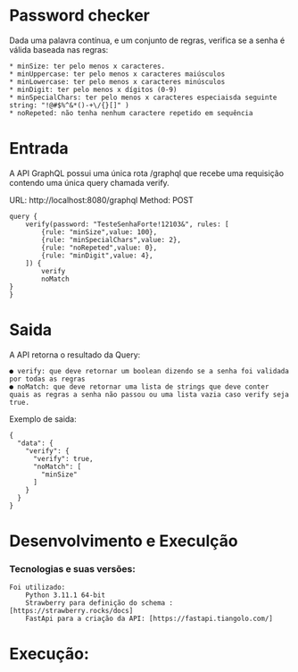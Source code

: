 # Password checker

Dada uma palavra contínua, e um conjunto de regras, verifica se a senha é válida
baseada nas regras:

    * minSize: ter pelo menos x caracteres.
    * minUppercase: ter pelo menos x caracteres maiúsculos
    * minLowercase: ter pelo menos x caracteres minúsculos
    * minDigit: ter pelo menos x dígitos (0-9)
    * minSpecialChars: ter pelo menos x caracteres especiaisda seguinte string: "!@#$%^&*()-+\/{}[]" )
    * noRepeted: não tenha nenhum caractere repetido em sequência

# Entrada

A API GraphQL possui uma única rota /graphql que recebe uma requisição contendo uma única query chamada verify.

URL: http://localhost:8080/graphql
Method: POST
```
query {
	verify(password: "TesteSenhaForte!12103&", rules: [
		{rule: "minSize",value: 100},
		{rule: "minSpecialChars",value: 2},
		{rule: "noRepeted",value: 0},
		{rule: "minDigit",value: 4},
	]) {
		verify
		noMatch
}
}
```
# Saida

A API retorna o resultado da Query:

    ● verify: que deve retornar um boolean dizendo se a senha foi validada por todas as regras
    ● noMatch: que deve retornar uma lista de strings que deve conter quais as regras a senha não passou ou uma lista vazia caso verify seja true.

Exemplo de saida:

```
{
  "data": {
    "verify": {
      "verify": true,
      "noMatch": [
        "minSize"
      ]
    }
  }
}
```

# Desenvolvimento e Execulção

### Tecnologias e suas versões:
    Foi utilizado:
        Python 3.11.1 64-bit
        Strawberry para definição do schema : [https://strawberry.rocks/docs]
        FastApi para a criação da API: [https://fastapi.tiangolo.com/]

# Execução:

    




